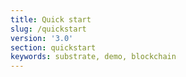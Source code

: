 ```yaml
---
title: Quick start
slug: /quickstart
version: '3.0'
section: quickstart
keywords: substrate, demo, blockchain
---
```

